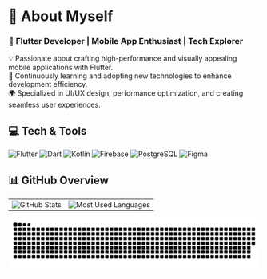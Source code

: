 # 💫 About Myself  
### 🚀 **Flutter Developer | Mobile App Enthusiast | Tech Explorer**  
💡 Passionate about crafting high-performance and visually appealing mobile applications with Flutter.  
🔧 Continuously learning and adopting new technologies to enhance development efficiency.  
🌍 Specialized in UI/UX design, performance optimization, and creating seamless user experiences.  

## 💻 Tech & Tools  
![Flutter](https://img.shields.io/badge/Flutter-%2302569B.svg?style=for-the-badge&logo=Flutter&logoColor=white)  ![Dart](https://img.shields.io/badge/dart-%230175C2.svg?style=for-the-badge&logo=dart&logoColor=white)  ![Kotlin](https://img.shields.io/badge/kotlin-%237F52FF.svg?style=for-the-badge&logo=kotlin&logoColor=white)  ![Firebase](https://img.shields.io/badge/firebase-%23FFCA28.svg?style=for-the-badge&logo=firebase&logoColor=white)  ![PostgreSQL](https://img.shields.io/badge/postgres-%23316192.svg?style=for-the-badge&logo=postgresql&logoColor=white)  ![Figma](https://img.shields.io/badge/figma-%23F24E1E.svg?style=for-the-badge&logo=figma&logoColor=white)  

## 📊 GitHub Overview  

<table>
  <tr>
    <td>
      <picture>
        <source 
          srcset="https://github-readme-stats.vercel.app/api?username=NotEpyc&theme=dark&hide_border=false&include_all_commits=false&count_private=true&custom_title=GitHub%20Progress" 
          media="(prefers-color-scheme: dark)" 
        />
        <source 
          srcset="https://github-readme-stats.vercel.app/api?username=NotEpyc&theme=light&hide_border=false&include_all_commits=false&count_private=true&custom_title=GitHub%20Progress" 
          media="(prefers-color-scheme: light)" 
        />
        <img 
          src="https://github-readme-stats.vercel.app/api?username=NotEpyc&theme=light&hide_border=false&include_all_commits=false&count_private=true&custom_title=GitHub%20Progress" 
          width="450px" 
          alt="GitHub Stats"
        />
      </picture>
    </td>
    <td>
      <picture>
        <source 
          srcset="https://github-readme-stats.vercel.app/api/top-langs/?username=NotEpyc&theme=dark&hide_border=false&include_all_commits=false&count_private=true&layout=compact" 
          media="(prefers-color-scheme: dark)" 
        />
        <source 
          srcset="https://github-readme-stats.vercel.app/api/top-langs/?username=NotEpyc&theme=light&hide_border=false&include_all_commits=false&count_private=true&layout=compact" 
          media="(prefers-color-scheme: light)" 
        />
        <img 
          src="https://github-readme-stats.vercel.app/api/top-langs/?username=NotEpyc&theme=light&hide_border=false&include_all_commits=false&count_private=true&layout=compact" 
          width="350px" 
          alt="Most Used Languages"
        />
      </picture>
    </td>
  </tr>
</table>

<picture>
  <source media="(prefers-color-scheme: dark)" srcset="https://raw.githubusercontent.com/NotEpyc/NotEpyc/output/github-snake-dark.svg" />
  <source media="(prefers-color-scheme: light)" srcset="https://raw.githubusercontent.com/NotEpyc/NotEpyc/output/github-snake.svg" />
  <img alt="github-snake" src="https://raw.githubusercontent.com/NotEpyc/NotEpyc/output/github-snake.svg" />
</picture>
